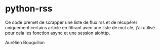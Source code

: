 # python-rss

Ce code premet de scrapper une liste de flux rss et de récupérer uniquement certains article en filtrant avec une liste de mot clé, j'ai utilisé pour cela les fonction async et une session aiohttp.

Aurélien Bouquillon
